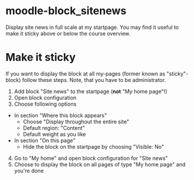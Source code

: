 moodle-block_sitenews
=====================

Display site news in full scale at my startpage. You may find it useful to make it sticky above or below the course overview.


Make it sticky
==============

If you want to display the block at all my-pages (former known as "sticky"-block) follow these steps. Note, that you have to be administrator.

1. Add block "Site news" to the startpage (**not** "My home page"!)
2. Open block configuration
3. Choose following options
  - In section "Where this block appears"
    * Choose "Display throughout the entire site"
    * Default region: "Content"
    * Default weight as you like
  - In section "On this page" 
    * Hide the block on the startpage by choosing "Visible: No"
4. Go to "My home" and open block configuration for "Site news"
5. Choose to display the block on all pages of type "My home page" and you're done


